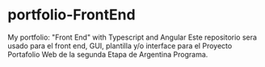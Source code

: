 # portfolio-FrontEnd
My portfolio: "Front End" with Typescript and Angular
Este repositorio sera usado para el front end, GUI, plantilla y/o interface para el Proyecto Portafolio Web de la segunda Etapa de Argentina Programa.
